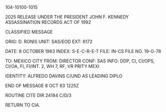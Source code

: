 104-10100-1015

2025 RELEASE UNDER THE PRESIDENT JOHN F. KENNEDY ASSASSINATION RECORDS ACT OF 1992

CLASSIFIED MESSAGE

ORIG: D. RONIS
UNIT: SAS/EOD
EXT: 6172

DATE: 8 OCTOBER 1963
INDEX: S-E-C-R-E-T
FILE: IN-CS FILE NO. 19-G-78

TO: MEXICO CITY
FROM: DIRECTOR
CONF: SAS
INFO: DDP, CI, CI/OPS, CI/OA, FI, FI/INT. 2, WH 7, RF, VR
PRITY MEXI

IDENTITY: ALFREDO DAVINS
C/UND
AS LEADING DIPLO

END OF MESSAGE
8 OCT 63 1225Z

ROUTINE
CITE DIR 24184
C/D/3

RETURN TO CIA.
